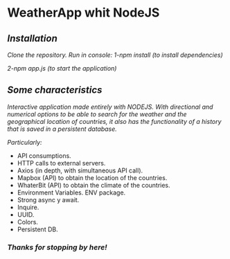 # WeatherApp whit NodeJS

## *Installation*
*Clone the repository.* 
*Run in console:*
*1-npm install (to install dependencies)*

*2-npm app.js (to start the application)*

## *Some characteristics*
*Interactive application made entirely with NODEJS. With directional and numerical options to be able to search for the weather and the geographical location of countries, it also has the functionality of a history that is saved in a persistent database.*

*Particularly:*
* API consumptions.
* HTTP calls to external servers.
* Axios (in depth, with simultaneous API call).
* Mapbox (API) to obtain the location of the countries.
* WhaterBit (API) to obtain the climate of the countries.
* Environment Variables. ENV package.
* Strong async y await.
* Inquire.
* UUID.
* Colors.
* Persistent DB.


### *Thanks for stopping by here!*